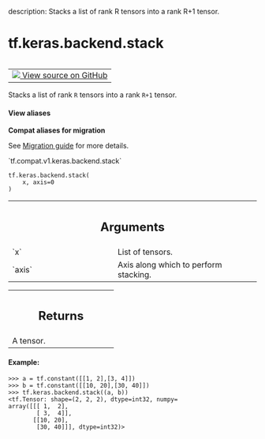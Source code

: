 description: Stacks a list of rank R tensors into a rank R+1 tensor.

<div itemscope itemtype="http://developers.google.com/ReferenceObject">
<meta itemprop="name" content="tf.keras.backend.stack" />
<meta itemprop="path" content="Stable" />
</div>

# tf.keras.backend.stack

<!-- Insert buttons and diff -->

<table class="tfo-notebook-buttons tfo-api nocontent" align="left">
<td>
  <a target="_blank" href="https://github.com/tensorflow/tensorflow/blob/r2.2/tensorflow/python/keras/backend.py#L3188-L3211">
    <img src="https://www.tensorflow.org/images/GitHub-Mark-32px.png" />
    View source on GitHub
  </a>
</td>
</table>



Stacks a list of rank `R` tensors into a rank `R+1` tensor.

<section class="expandable">
  <h4 class="showalways">View aliases</h4>
  <p>
<b>Compat aliases for migration</b>
<p>See
<a href="https://www.tensorflow.org/guide/migrate">Migration guide</a> for
more details.</p>
<p>`tf.compat.v1.keras.backend.stack`</p>
</p>
</section>

<pre class="devsite-click-to-copy prettyprint lang-py tfo-signature-link">
<code>tf.keras.backend.stack(
    x, axis=0
)
</code></pre>



<!-- Placeholder for "Used in" -->


<!-- Tabular view -->
 <table class="responsive fixed orange">
<colgroup><col width="214px"><col></colgroup>
<tr><th colspan="2"><h2 class="add-link">Arguments</h2></th></tr>

<tr>
<td>
`x`
</td>
<td>
List of tensors.
</td>
</tr><tr>
<td>
`axis`
</td>
<td>
Axis along which to perform stacking.
</td>
</tr>
</table>



<!-- Tabular view -->
 <table class="responsive fixed orange">
<colgroup><col width="214px"><col></colgroup>
<tr><th colspan="2"><h2 class="add-link">Returns</h2></th></tr>
<tr class="alt">
<td colspan="2">
A tensor.
</td>
</tr>

</table>



#### Example:


```
>>> a = tf.constant([[1, 2],[3, 4]])
>>> b = tf.constant([[10, 20],[30, 40]])
>>> tf.keras.backend.stack((a, b))
<tf.Tensor: shape=(2, 2, 2), dtype=int32, numpy=
array([[[ 1,  2],
        [ 3,  4]],
       [[10, 20],
        [30, 40]]], dtype=int32)>
```
